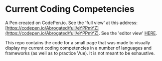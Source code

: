 # Current Coding Competencies

A Pen created on CodePen.io. See the 'full view' at this address: [https://codepen.io/Abrogated/full/eYPPmYZ](https://codepen.io/Abrogated/full/eYPPmYZ).
See the 'editor view' [HERE](https://codepen.io/Abrogated/pen/eYPPmYZ).

This repo contains the code for a small page that was made to visually display my current coding competencies in a number of languages and frameworks (as well as to practice Vue). It is not meant to be exhaustive.
